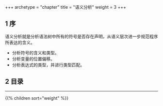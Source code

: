 +++
archetype = "chapter"
title = "语义分析"
weight = 3
+++

## 1 序
语义分析就是分析语法树中所有的符号是否存在声明，从语义层次进一步规范程序所表达的含义。
* 分析符号的含义和类型。
* 分析变量的位置偏移。
* 分析表达式的类型，并进行类型匹配。

## 2 目录
<hr>
{{% children sort="weight" %}}